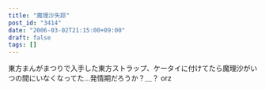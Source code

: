 ```yaml
---
title: "魔理沙失踪"
post_id: "3414"
date: "2006-03-02T21:15:00+09:00"
draft: false
tags: []
---
```



東方まんがまつりで入手した東方ストラップ、ケータイに付けてたら魔理沙がいつの間にいなくなってた…発情期だろうか？＿？ orz
